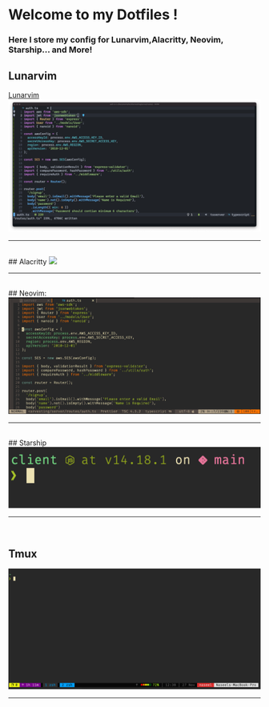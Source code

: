 # Welcome to my Dotfiles !

### Here I store my config for Lunarvim,Alacritty, Neovim, Starship... and More!

## Lunarvim
<a href='http://lunarvim.org'>Lunarvim</a>
<img src='img/lvim.png'>
<hr />

<br />
## Alacritty
<img src='img/alacritty'/>
<hr />

<br />
## Neovim:
<img src='img/nvim.png' />
<hr />

<br />
## Starship
<img src='img/starship.png' />
<hr />

<br />

## Tmux
<img src='img/tmux.png' />
<hr />
